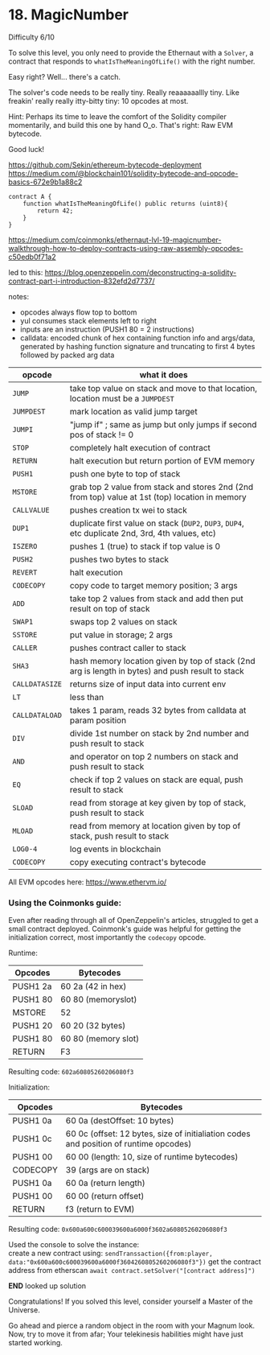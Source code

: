 # 18. MagicNumber
Difficulty 6/10

To solve this level, you only need to provide the Ethernaut with a `Solver`, a contract that responds to `whatIsTheMeaningOfLife()` with the right number.

Easy right? Well... there's a catch.

The solver's code needs to be really tiny. Really reaaaaaallly tiny. Like freakin' really really itty-bitty tiny: 10 opcodes at most.

Hint: Perhaps its time to leave the comfort of the Solidity compiler momentarily, and build this one by hand O_o. That's right: Raw EVM bytecode.

Good luck!

https://github.com/Sekin/ethereum-bytecode-deployment
https://medium.com/@blockchain101/solidity-bytecode-and-opcode-basics-672e9b1a88c2

```
contract A {
    function whatIsTheMeaningOfLife() public returns (uint8){
        return 42;
    }
}
```

https://medium.com/coinmonks/ethernaut-lvl-19-magicnumber-walkthrough-how-to-deploy-contracts-using-raw-assembly-opcodes-c50edb0f71a2

led to this:
https://blog.openzeppelin.com/deconstructing-a-solidity-contract-part-i-introduction-832efd2d7737/

notes:
- opcodes always flow top to bottom
- yul consumes stack elements left to right
- inputs are an instruction (PUSH1 80 = 2 instructions)
- calldata: encoded chunk of hex containing function info and args/data, generated by hashing function signature and truncating to first 4 bytes followed by packed arg data

|opcode|what it does|
|---|---|
|`JUMP`|take top value on stack and move to that location, location must be a `JUMPDEST`|
|`JUMPDEST`|mark location as valid jump target|
|`JUMPI`|"jump if" ; same as jump but only jumps if second pos of stack != 0|
|`STOP`| completely halt execution of contract|
|`RETURN`|halt execution but return portion of EVM memory|
|`PUSH1`|push one byte to top of stack|
|`MSTORE`|grab top 2 value from stack and stores 2nd (2nd from top) value at 1st (top) location in memory|
|`CALLVALUE`|pushes creation tx wei to stack|
|`DUP1`|duplicate first value on stack (`DUP2`, `DUP3`, `DUP4`, etc duplicate 2nd, 3rd, 4th values, etc)|
|`ISZERO`|pushes 1 (true) to stack if top value is 0|
|`PUSH2`|pushes two bytes to stack|
|`REVERT`|halt execution|
|`CODECOPY`|copy code to target memory position; 3 args |target memory position to copy code to (top of stack), instruction number to copy from (2nd) , number of bytes to copy (3rd)|
|`ADD`|take top 2 values from stack and add then put result on top of stack|
|`SWAP1`|swaps top 2 values on stack|
|`SSTORE`|put value in storage; 2 args |where to store (top of stack), what to store (2nd on stack)|
|`CALLER`|pushes contract caller to stack|
|`SHA3`|hash memory location given by top of stack (2nd arg is length in bytes) and push result to stack|
|`CALLDATASIZE`|returns size of input data into current env|
|`LT`|less than|
|`CALLDATALOAD`|takes 1 param, reads 32 bytes from calldata at param position|
|`DIV`|divide 1st number on stack by 2nd number and push result to stack|
|`AND`|and operator on top 2 numbers on stack and push result to stack|
|`EQ`|check if top 2 values on stack are equal, push result to stack|
|`SLOAD`|read from storage at key given by top of stack, push result to stack|
|`MLOAD`|read from memory at location given by top of stack, push result to stack|
|`LOG0-4`|log events in blockchain|
|`CODECOPY`|copy executing contract's bytecode|

All EVM opcodes here: https://www.ethervm.io/  

### Using the Coinmonks guide:  
Even after reading through all of OpenZeppelin's articles, struggled to get a small contract deployed. Coinmonk's guide was helpful for getting the initialization correct, most importantly the `codecopy` opcode.

Runtime:

|Opcodes|Bytecodes|
|---|---|
|PUSH1 2a|60 2a (42 in hex)|
|PUSH1 80|60 80 (memoryslot)|
|MSTORE|52|
|PUSH1 20|60 20 (32 bytes)|
|PUSH1 80|60 80 (memory slot)|
|RETURN|F3|

Resulting code: `602a60805260206080f3`  

Initialization:  

|Opcodes|Bytecodes|
|---|---|
|PUSH1 0a|60 0a (destOffset: 10 bytes)|
|PUSH1 0c|60 0c (offset: 12 bytes, size of initialiation codes and position of runtime opcodes)|
|PUSH1 00|60 00 (length: 10, size of runtime bytecodes)|
|CODECOPY|39 (args are on stack)|
|PUSH1 0a|60 0a (return length)|
|PUSH1 00|60 00 (return offset)|
|RETURN|f3 (return to EVM)|

Resulting code: `0x600a600c600039600a6000f3602a60805260206080f3`

Used the console to solve the instance:  
create a new contract using:
`sendTranssaction({from:player, data:"0x600a600c600039600a6000f3604260805260206080f3"})`
get the contract address from etherscan
`await contract.setSolver("[contract address]")`

**END** looked up solution

Congratulations! If you solved this level, consider yourself a Master of the Universe.

Go ahead and pierce a random object in the room with your Magnum look. Now, try to move it from afar; Your telekinesis habilities might have just started working.